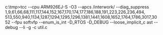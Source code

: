 c:\tmp>tcc --cpu ARM926EJ-S -O3 --apcs /interwork/ --diag_suppress 1,9,61,66,68,111,117,144,152,167,170,174,177,186,188,191,223,226,236,494,
513,550,940,1134,1287,1294,1295,1296,1381,1441,1608,1652,1764,1786,3017,3052 --fpu softvfp --enum_is_int -D_RTOS -D_DEBUG --loose_implicit_c
ast --debug --li -g -c util.c